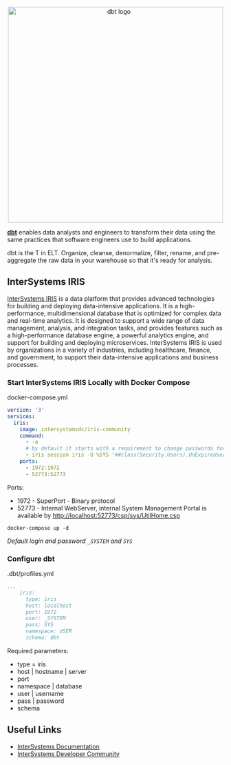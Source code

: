 <p align="center">
  <img src="https://raw.githubusercontent.com/dbt-labs/dbt/ec7dee39f793aa4f7dd3dae37282cc87664813e4/etc/dbt-logo-full.svg" alt="dbt logo" width="500"/>
</p>

**[dbt](https://www.getdbt.com/)** enables data analysts and engineers to transform their data using the same practices that software engineers use to build applications.

dbt is the T in ELT. Organize, cleanse, denormalize, filter, rename, and pre-aggregate the raw data in your warehouse so that it's ready for analysis.

## InterSystems IRIS

[InterSystems IRIS](https://www.intersystems.com/data-platform/) is a data platform that provides advanced technologies for building and deploying data-intensive applications. It is a high-performance, multidimensional database that is optimized for complex data and real-time analytics. It is designed to support a wide range of data management, analysis, and integration tasks, and provides features such as a high-performance database engine, a powerful analytics engine, and support for building and deploying microservices. InterSystems IRIS is used by organizations in a variety of industries, including healthcare, finance, and government, to support their data-intensive applications and business processes.

### Start InterSystems IRIS Locally with Docker Compose

docker-compose.yml

```yml
version: '3'
services:
  iris:
    image: intersystemsdc/iris-community
    command:
      - -a
      # by default it starts with a requirement to change passwords for system users
      - iris session iris -U %SYS '##class(Security.Users).UnExpireUserPasswords("*")'
    ports:
      - 1972:1972
      - 52773:52773
```

Ports:

- 1972 - SuperPort - Binary protocol
- 52773 - Internal WebServer, internal System Management Portal is available by [http://localhost:52773/csp/sys/UtilHome.csp](http://localhost:52773/csp/sys/UtilHome.csp)

```shell
docker-compose up -d
```

_Default login and password `_SYSTEM` and `SYS`_

### Configure dbt

.dbt/profiles.yml

```yml
...
    iris:
      type: iris
      host: localhost
      port: 1972
      user: _SYSTEM
      pass: SYS
      namespace: USER
      schema: dbt
```

Required parameters:

- type = iris
- host | hostname | server
- port
- namespace | database
- user | username
- pass | password
- schema

## Useful Links

- [InterSystems Documentation](https://docs.intersystems.com/)
- [InterSystems Developer Community](http://community.intersystems.com/)
